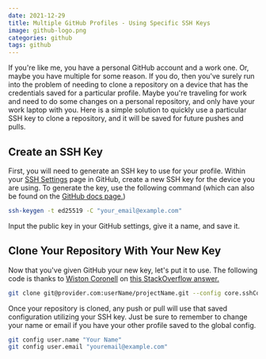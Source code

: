 ```yaml
---
date: 2021-12-29
title: Multiple GitHub Profiles - Using Specific SSH Keys
image: github-logo.png
categories: github
tags: github
---
```


If you're like me, you have a personal GitHub account and a work 
one.  Or, maybe you have multiple for some reason.  If you do, 
then you've surely run into the problem of needing to clone
a repository on a device that has the credentials saved for a 
particular profile.  Maybe you're traveling for work and need
to do some changes on a personal repository, and only have your
work laptop with you.  Here is a simple solution to quickly
use a particular SSH key to clone a repository, and it will be
saved for future pushes and pulls.

## Create an SSH Key

First, you will need to generate an SSH key to use for your profile.
Within your [SSH Settings](https://github.com/settings/keys) page
in GitHub, create a new SSH key for the device you are using.
To generate the key, use the following command (which can also
be found on the [GitHub docs page.](https://docs.github.com/en/authentication/connecting-to-github-with-ssh/generating-a-new-ssh-key-and-adding-it-to-the-ssh-agent))

```bash
ssh-keygen -t ed25519 -C "your_email@example.com"
```

Input the public key in your GitHub settings, give it a name, and
save it.

## Clone Your Repository With Your New Key

Now that you've given GitHub your new key, let's put it to use.
The following code is thanks to [Wiston Coronell](https://stackoverflow.com/users/971565/wiston-coronell)
on [this StackOverflow answer.](https://stackoverflow.com/a/59074070)

```bash
git clone git@provider.com:userName/projectName.git --config core.sshCommand="ssh -i ~/location/to/private_ssh_key"
```

Once your repository is cloned, any push or pull will use that saved
configuration utilizing your SSH key.  Just be sure to remember
to change your name or email if you have your other profile saved
to the global config.

```bash
git config user.name "Your Name"
git config user.email "youremail@example.com"
```
